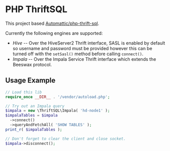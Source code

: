 PHP ThriftSQL
=============

This project based [Automattic/php-thrift-sql](https://github.com/Automattic/php-thrift-sql).

Currently the following engines are supported:

* *Hive* -- Over the HiveServer2 Thrift interface, SASL is enabled by default so username and password must be provided however this can be turned off with the `setSasl()` method before calling `connect()`.
* *Impala* -- Over the Impala Service Thrift interface which extends the Beeswax protocol.

Usage Example
-------------

```php
// Load this lib
require_once __DIR__ . '/vendor/autoload.php';

// Try out an Impala query
$impala = new \ThriftSQL\Impala( 'hd-node1' );
$impalaTables = $impala
  ->connect()
  ->queryAndFetchAll( 'SHOW TABLES' );
print_r( $impalaTables );

// Don't forget to clear the client and close socket.
$impala->disconnect();
```
